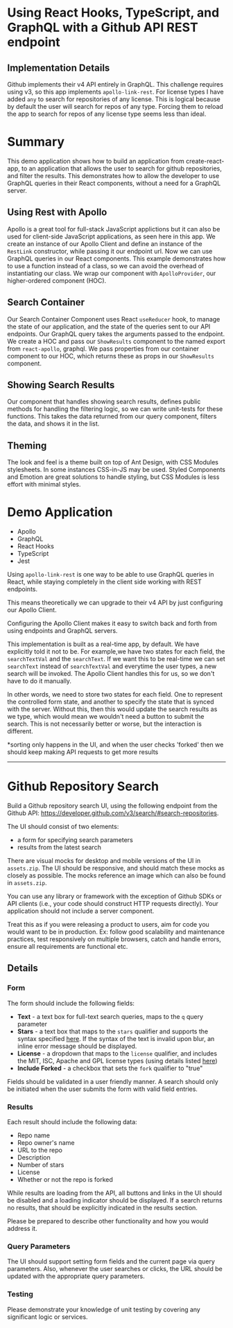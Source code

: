 # Using React Hooks, TypeScript, and GraphQL with a Github API REST endpoint

## Implementation Details

Github implements their v4 API entirely in GraphQL. This challenge requires using v3, so this app implements `apollo-link-rest`. For license types I have added `any` to search for repositories of any license. This is logical because by default the user will search for repos of any type. Forcing them to reload the app to search for repos of any license type seems less than ideal.

# Summary

This demo application shows how to build an application from create-react-app, to an application that allows the user to search for github repositories, and filter the results. This demonstrates how to allow the developer to use GraphQL queries in their React components, without a need for a GraphQL server.

## Using Rest with Apollo

Apollo is a great tool for full-stack JavaScript applictions but it can also be used for client-side JavaScript applications, as seen here in this app. We create an instance of our Apollo Client and define an instance of the `RestLink` constructor, while passing it our endpoint url. Now we can use GraphQL queries in our React components. This example demonstrates how to use a function instead of a class, so we can avoid the overhead of instantiating our class. We wrap our component with `ApolloProvider`, our higher-ordered component (HOC). 

## Search Container

Our Search Container Component uses React `useReducer` hook, to manage the state of our application, and the state of the queries sent to our API endpoints. Our GraphQL query takes the arguments passed to the endpoint. We create a HOC and pass our `ShowResults` component to the named export from `react-apollo`, graphql. We pass properties from our container component to our HOC, which returns these as props in our `ShowResults` component.

## Showing Search Results

Our component that handles showing search results, defines public methods for handling the filtering logic, so we can write unit-tests for these functions. This takes the data returned from our query component, filters the data, and shows it in the list.

## Theming

The look and feel is a theme built on top of Ant Design, with CSS Modules stylesheets. In some instances CSS-in-JS may be used. Styled Components and Emotion are great solutions to handle styling, but CSS Modules is less effort with minimal styles.



# Demo Application

- Apollo
- GraphQL
- React Hooks
- TypeScript
- Jest

Using `apollo-link-rest` is one way to be able to use GraphQL queries in React, while staying completely in the client side working with REST endpoints.

This means theoretically we can upgrade to their v4 API by just configuring our Apollo Client.

Configuring the Apollo Client makes it easy to switch back and forth from using endpoints and GraphQL servers.

This implementation is built as a real-time app, by default. We have explicitly told it not to be. For example,we have two states for each field, the `searchTextVal` and the `searchText`. If we want this to be real-time we can set `searchText` instead of `searchTextVal` and everytime the user types, a new search will be invoked. The Apollo Client handles this for us, so we don't have to do it manually.

In other words, we need to store two states for each field. One to represent the controlled form state, and another to specify the state that is synced with the server. Without this, then this would update the search results as we type, which would mean we wouldn't need a button to submit the search. This is not necessarily better or worse, but the interaction is different.

*sorting only happens in the UI, and when the user checks 'forked' then we should keep making API requests to get more results

---


# Github Repository Search

Build a Github repository search UI, using the following endpoint from the Github API: https://developer.github.com/v3/search/#search-repositories.

The UI should consist of two elements:
- a form for specifying search parameters
- results from the latest search

There are visual mocks for desktop and mobile versions of the UI in `assets.zip`. The UI should be responsive, and should match these mocks as closely as possible. The mocks reference an image which can also be found in `assets.zip`.

You can use any library or framework with the exception of Github SDKs or API clients (i.e., your code should construct HTTP requests directly). Your application should not include a server component.

Treat this as if you were releasing a product to users, aim for code you would want to be in production. Ex: follow good scalability and maintenance practices, test responsively on multiple browsers, catch and handle errors, ensure all requirements are functional etc.

## Details

### Form

The form should include the following fields:

- **Text** - a text box for full-text search queries, maps to the `q` query parameter
- **Stars** - a text box that maps to the `stars` qualifier and supports the syntax specified [here](https://help.github.com/articles/searching-repositories/#search-based-on-the-number-of-stars-a-repository-has). If the syntax of the text is invalid upon blur, an inline error message should be displayed.
- **License** - a dropdown that maps to the `license` qualifier, and includes the MIT, ISC, Apache and GPL license types (using details listed [here](https://help.github.com/articles/licensing-a-repository/#searching-github-by-license-type))
- **Include Forked** - a checkbox that sets the `fork` qualifier to "true"

Fields should be validated in a user friendly manner.
A search should only be initiated when the user submits the form with valid field entries.

### Results

Each result should include the following data:

- Repo name
- Repo owner's name
- URL to the repo
- Description
- Number of stars
- License
- Whether or not the repo is forked

While results are loading from the API, all buttons and links in the UI should be disabled and a loading indicator should be displayed. If a search returns no results, that should be explicitly indicated in the results section.

Please be prepared to describe other functionality and how you would address it.

### Query Parameters

The UI should support setting form fields and the current page via query parameters. Also, whenever the user searches or clicks, the URL should be updated with the appropriate query parameters.

### Testing

Please demonstrate your knowledge of unit testing by covering any significant logic or services.
